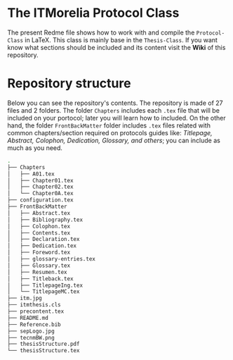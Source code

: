 # The ITMorelia Protocol Class

The present Redme file shows how to work with and compile the `Protocol-Class` in LaTeX. This class is mainly base in the `Thesis-Class`![](). If you want know what sections should be included and its content visit the **Wiki** of this repository.

# Repository structure
Below you can see the repository's contents. The repository is made of 27 files and 2 folders. The folder `Chapters` includes each `.tex` file that will be included on your portocol; later you will learn how to included. On the other hand, the folder `FrontBackMatter` folder includes `.tex` files related with common chapters/section required on protocols guides like: *Titlepage, Abstract, Colophon, Dedication, Glossary, and others*; you can include as much as you need.



```bash
.
├── Chapters
│   ├── A01.tex
│   ├── Chapter01.tex
│   ├── Chapter02.tex
│   └── Chapter0A.tex
├── configuration.tex
├── FrontBackMatter
│   ├── Abstract.tex
│   ├── Bibliography.tex
│   ├── Colophon.tex
│   ├── Contents.tex
│   ├── Declaration.tex
│   ├── Dedication.tex
│   ├── Foreword.tex
│   ├── glossary-entries.tex
│   ├── Glossary.tex
│   ├── Resumen.tex
│   ├── Titleback.tex
│   ├── TitlepageIng.tex
│   └── TitlepageMC.tex
├── itm.jpg
├── itmthesis.cls
├── precontent.tex
├── README.md
├── Reference.bib
├── sepLogo.jpg
├── tecnmBW.png
├── thesisStructure.pdf
└── thesisStructure.tex
```


